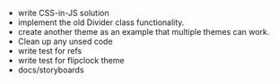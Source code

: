 - write CSS-in-JS solution
- implement the old Divider class functionality.
- create another theme as an example that multiple themes can work.
- Clean up any unsed code
- write test for refs
- write test for flipclock theme
- docs/storyboards